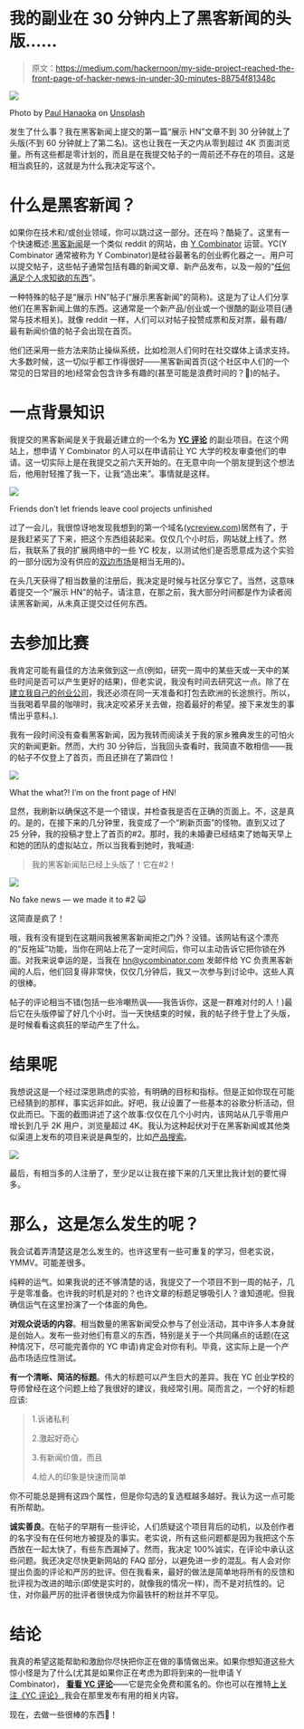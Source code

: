 # 我的副业在 30 分钟内上了黑客新闻的头版……

> 原文：<https://medium.com/hackernoon/my-side-project-reached-the-front-page-of-hacker-news-in-under-30-minutes-88754f81348c>

![](img/1654332832f236986b618e4ba656b1a6.png)

Photo by [Paul Hanaoka](https://unsplash.com/photos/OvLBv6F6DGE?utm_source=unsplash&utm_medium=referral&utm_content=creditCopyText) on [Unsplash](https://unsplash.com/?utm_source=unsplash&utm_medium=referral&utm_content=creditCopyText)

发生了什么事？我在黑客新闻上提交的第一篇“展示 HN”文章不到 30 分钟就上了头版(不到 60 分钟就上了第二名)。这也让我在一天之内从零到超过 4K 页面浏览量。所有这些都是零计划的，而且是在我提交帖子的一周前还不存在的项目。这是相当疯狂的，这就是为什么我决定写这个。

# 什么是黑客新闻？

如果你在技术和/或创业领域，你可以跳过这一部分。还在吗？酷毙了。这里有一个快速概述:[黑客新闻](https://news.ycombinator.com/)是一个类似 reddit 的网站，由 [Y Combinator](http://www.ycombinator.com/) 运营。YC(Y Combinator 通常被称为 Y Combinator)是硅谷最著名的创业孵化器之一。用户可以提交帖子，这些帖子通常包括有趣的新闻文章、新产品发布，以及一般的“[任何满足个人求知欲的东西](http://ycombinator.com/newsguidelines.html)”。

一种特殊的帖子是“展示 HN”帖子(“展示黑客新闻”的简称)。这是为了让人们分享他们在黑客新闻上做的东西。这通常是一个新产品/创业或一个很酷的副业项目(通常与技术相关)。就像 reddit 一样，人们可以对帖子投赞成票和反对票，最有趣/最有新闻价值的帖子会出现在首页。

他们还采用一些方法来防止操纵系统，比如检测人们何时在社交媒体上请求支持。大多数时候，这一切似乎都工作得很好——黑客新闻首页(这个社区中人们的一个常见的日常目的地)经常会包含许多有趣的(甚至可能是浪费时间的？🙈)的帖子。

# 一点背景知识

我提交的黑客新闻是关于我最近建立的一个名为 [**YC 评论**](https://ycreview.com/) 的副业项目。在这个网站上，想申请 Y Combinator 的人可以在申请前让 YC 大学的校友审查他们的申请。这一切实际上是在我提交之前六天开始的。在无意中向一个朋友提到这个想法后，他用肘轻推了我一下，让我“造出来”。事情就是这样。

![](img/76517c8bbd66999e78068f61027515a7.png)

Friends don’t let friends leave cool projects unfinished

过了一会儿，我很惊讶地发现我想到的第一个域名([ycreview.com](https://ycreview.com))居然有了，于是我赶紧买了下来，把这个东西组装起来。仅仅几个小时后，网站就上线了。然后，我联系了我的扩展网络中的一些 YC 校友，以测试他们是否愿意成为这个实验的一部分(因为没有供应的[双边市场](https://en.wikipedia.org/wiki/Two-sided_market)是相当无用的)。

在头几天获得了相当数量的注册后，我决定是时候与社区分享它了。当然，这意味着提交一个“展示 HN”的帖子。请注意，在那之前，我大部分时间都是作为读者阅读黑客新闻，从未真正提交过任何东西。

# 去参加比赛

我肯定可能有最佳的方法来做到这一点(例如，研究一周中的某些天或一天中的某些时间是否可以产生更好的结果)，但老实说，我没有时间去研究这一点。除了在[建立我自己的创业公司](https://tevehq.com/)，我还必须在同一天准备和打包去欧洲的长途旅行。所以，当我喝着早晨的咖啡时，我决定咬紧牙关去做，抱着最好的希望。接下来发生的事情出乎意料。).

我有一段时间没有查看黑客新闻，因为我转而阅读关于我的家乡雅典发生的可怕火灾的新闻更新。然而，大约 30 分钟后，当我回头查看时，我简直不敢相信——我的帖子不仅登上了首页，而且还排在了第四位！

![](img/e4dac84c982e322d62690f9f7250fdf5.png)

What the what?! I’m on the front page of HN!

显然，我刷新以确保这不是一个错误，并检查我是否在正确的页面上。不，这是真的。是的，在接下来的几分钟里，我变成了一个“刷新页面”的怪物。直到又过了 25 分钟，我的投稿才登上了首页的#2。那时，我的未婚妻已经结束了她每天早上和她的团队的虚拟站立，所以当我看到她时，我喊道:

> 我的黑客新闻贴已经上头版了！它在#2！

![](img/0bb8a93b56cb4cfcdc1c6a572e8dd87f.png)

No fake news — we made it to #2 🙀

这简直是疯了！

哦，我有没有提到在这期间我被黑客新闻拒之门外？没错。该网站有这个漂亮的“反拖延”功能，当你在网站上花了一定时间后，你可以主动告诉它把你锁在外面。对我来说幸运的是，当我在 hn@ycombinator.com 发邮件给 YC 负责黑客新闻的人后，他们回复得非常快，仅仅几分钟后，我又一次参与到讨论中。这些人真的很棒。

帖子的评论相当不错(包括一些冷嘲热讽——我告诉你，这是一群难对付的人！)最后它在头版停留了好几个小时。当一天快结束的时候，我的帖子终于登上了头版，是时候看看这疯狂的举动产生了什么。

# 结果呢

我想说这是一个经过深思熟虑的实验，有明确的目标和指标。但是正如你现在可能已经猜到的那样，事实远非如此。好吧，我*让*设置了一些基本的谷歌分析活动，但仅此而已。下面的截图讲述了这个故事:仅仅在几个小时内，该网站从几乎零用户增长到几乎 2K 用户，浏览量超过 4K。我认为这种起伏对于在黑客新闻或其他类似渠道上发布的项目来说是典型的，比如[产品搜索](https://www.producthunt.com/)。

![](img/56469f01c40625c21bb7a9f117cd8405.png)

最后，有相当多的人注册了，至少足以让我在接下来的几天里比我计划的要忙得多。

# **那么，这是怎么发生的呢？**

我会试着弄清楚这是怎么发生的。也许这里有一些可重复的学习，但老实说，YMMV。可能差很多。

纯粹的运气。如果我说的还不够清楚的话，我提交了一个项目不到一周的帖子，几乎是零准备。也许我的时机是对的？也许文章的标题足够吸引人？谁知道呢。但我确信运气在这里扮演了一个体面的角色。

**对观众说话的内容**。相当数量的黑客新闻受众参与了创业活动，其中许多人本身就是创始人。发布一些对他们有意义的东西，特别是关于一个共同痛点的话题(在这种情况下，尽可能完善你的 YC 申请)肯定会对你有利。毕竟，这实际上是一个产品市场适应性测试。

**有一个清晰、简洁的标题**。伟大的标题可以产生巨大的差异。我在 YC 创业学校的导师曾经在这个问题上给了我很好的建议，我经常引用。简而言之，一个好的标题应该:

> 1.诉诸私利
> 
> 2.激起好奇心
> 
> 3.有新闻价值，而且
> 
> 4.给人的印象是快速而简单

你不可能总是拥有这四个属性，但是你勾选的复选框越多越好。我认为这一点可能有所帮助。

**诚实善良**。在帖子的早期有一些评论，人们质疑这个项目背后的动机，以及创作者的名字没有在任何地方被提及的事实。老实说，所有这些问题都是因为我把这个东西放在一起太快了，有些东西漏掉了。然而，我决定 100%诚实，在评论中承认这些问题。我还决定尽快更新网站的 FAQ 部分，以避免进一步的混乱。有人会对你提出负面的评论和严厉的批评。但在我看来，最好的做法是简单地将所有的反馈和批评视为改进的暗示(即使是实时的，就像我的情况一样)，而不是对抗性的。记住，对你最严厉的批评者很快成为你最铁杆的粉丝并不罕见。

# 结论

我真的希望这能帮助和激励你尽快把你正在做的事情做出来。如果你想知道这些大惊小怪是为了什么(尤其是如果你正在考虑为即将到来的一批申请 Y Combinator)， [**看看 YC 评论**](https://ycreview.com)——它是完全免费和匿名的。你也可以在推特[上关注《YC 评论》](https://twitter.com/YCreview),我会在那里发布有用的相关内容。

现在，去做一些很棒的东西🚀！